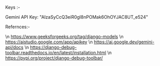 Keys :-

Gemini API Key: "AIzaSyCcQ3eiR0gI8nPOMak6OhOYJAC8UT_e524"

Refernces:- 

\n https://www.geeksforgeeks.org/tag/django-models
\n https://aistudio.google.com/app/apikey
\n https://ai.google.dev/gemini-api/docs
\n https://django-debug-toolbar.readthedocs.io/en/latest/installation.html
\n https://pypi.org/project/django-debug-toolbar/
